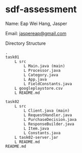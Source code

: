 # sdf-assessment
Name: Eap Wei Hang, Jasper

Email: jaspereap@gmail.com

Directory Structure
```
.
task01
    L src
        L Main.java (main)
        L Processor.java
        L Category.java
        L App.java
        L FieldConstants.java
    L googleplaystore.csv
    L README.md

task02
    L src
        L Client.java (main)
        L RequestHandler.java
        L PurchaseDecision.java
        L ResponseBuilder.java
        L Item.java
        L Constants.java
    L task02-server.jar
    L README.md
README.md
```